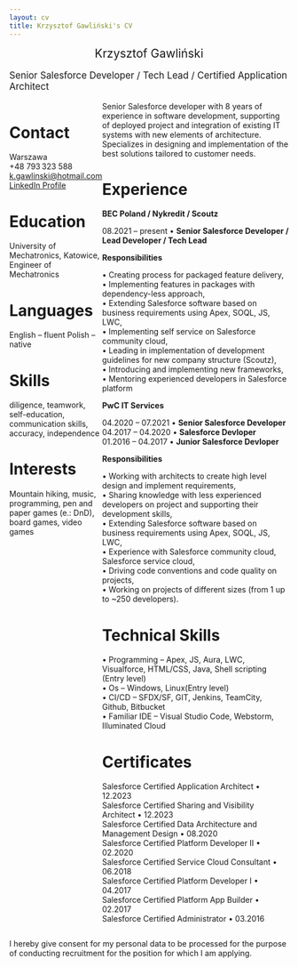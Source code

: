 ```yaml
---
layout: cv
title: Krzysztof Gawliński's CV
---
```


<body onload="document.body.innerHTML=md.html(document.body.innerHTML); document.body.style.display='block';">
<!--======= COPY ABOVE CODE AS HEADER, THEN FOLLOW WITH RESUME CONTENT IN MARKDOWN FORMAT =========-->

<div id="dvContainer" style="page-break-inside: avoid;">
<div class="topDiv">
<div style="display: grid;justify-content: center;font-size:150%;">
Krzysztof Gawliński
</div></br><div style="display: grid;justify-content: center;font-size:120%">Senior Salesforce Developer / Tech Lead / Certified Application Architect</div></br>
</div>
<div style="display: flex;justify-content: space-around;">
<div class="topLine leftDiv">
<h1>Contact</h1>

Warszawa</br>
+48 793 323 588</br>
k.gawlinski@hotmail.com</br>
<a href="https://www.linkedin.com/in/krzysztof-gawlinski-salesforce-dev/">LinkedIn Profile</a></br>

<h1>Education</h1>

University of Mechatronics, Katowice,
Engineer of Mechatronics

<h1>Languages</h1>

English – fluent 
Polish – native 

<h1>Skills</h1>

diligence, teamwork, self-education, communication skills, accuracy, independence</br>

<h1>Interests</h1>

Mountain hiking, music, programming, pen and paper games (e.: DnD), board games, video games</br>
</div>
<div class="topLine rightDiv">
Senior Salesforce developer with 8 years of experience in software development, supporting of deployed project and integration of existing IT systems with new elements of architecture. Specializes in designing and implementation of the best solutions tailored to customer needs.</br>

<h1>Experience</h1>

<b>BEC Poland / Nykredit / Scoutz</b></br>

 08.2021 – present • <b>Senior Salesforce Developer / Lead Developer / Tech Lead</b></br>

<b>Responsibilities</b>

• Creating process for packaged feature delivery,</br>
• Implementing features in packages with dependency-less approach,</br>
• Extending Salesforce software based on business requirements using Apex, SOQL, JS, LWC,</br>
• Implementing self service on Salesforce community cloud,</br>
• Leading in implementation of development guidelines for new company structure (Scoutz),</br>
• Introducing and implementing new frameworks,</br>
• Mentoring experienced developers in Salesforce platform</br>

<b>PwC IT Services</b>

 04.2020 – 07.2021 • <b>Senior Salesforce Developer</b></br>
 04.2017 – 04.2020 • <b>Salesforce Devloper</b></br>
 01.2016 – 04.2017 • <b>Junior Salesforce Devloper</b></br>

<b>Responsibilities</b>

• Working with architects to create high level design and implement requirements,</br>
• Sharing knowledge with less experienced developers on project and supporting their development skills,</br>
• Extending Salesforce software based on business requirements using Apex, SOQL, JS, LWC,</br>
• Experience with Salesforce community cloud, Salesforce service cloud,</br>
• Driving code conventions and code quality on projects,</br>
• Working on projects of different sizes (from 1 up to ~250 developers).</br>

<h1>Technical Skills</h1>

• Programming – Apex, JS, Aura, LWC, Visualforce, HTML/CSS, Java, Shell scripting (Entry level)</br>
• Os – Windows, Linux(Entry level)</br>
• CI/CD – SFDX/SF, GIT, Jenkins, TeamCity, Github, Bitbucket</br>
• Familiar IDE – Visual Studio Code, Webstorm, Illuminated Cloud</br>

<h1>Certificates</h1>

Salesforce Certified Application Architect • 12.2023</br>
Salesforce Certified Sharing and Visibility Architect • 12.2023</br>
Salesforce Certified Data Architecture and Management Design • 08.2020</br>
Salesforce Certified Platform Developer II • 02.2020</br>
Salesforce Certified Service Cloud Consultant • 06.2018</br>
Salesforce Certified Platform Developer I • 04.2017</br>
Salesforce Certified Platform App Builder • 02.2017</br>
Salesforce Certified Administrator • 03.2016</br>
</div>
</div>
</div>
<footer>
<p>I hereby give consent for my personal data to be processed for the purpose of conducting recruitment for the position for which I am applying.</p>
</footer>